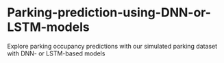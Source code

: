 # Parking-prediction-using-DNN-or-LSTM-models
Explore parking occupancy predictions with our simulated parking dataset with DNN- or LSTM-based models
